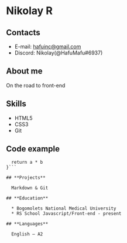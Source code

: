 # **Nikolay R**

## **Contacts**

  * E-mail: hafuinc@gmail.com
  * Discord: Nikolay(@HafuMafu#6937)

## **About me**

  On the road to front-end

## **Skills**

  * HTML5
  * CSS3
  * Git

## **Code example**

```function multiply (a, b) {
  return a * b
}```

## **Projects**

  Markdown & Git

## **Education**

  * Bogomolets National Medical University
  * RS School Javascript/Front-end - present

## **Languages**

  English — A2